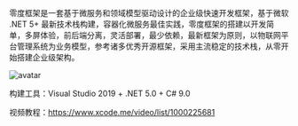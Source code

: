零度框架是一套基于微服务和领域模型驱动设计的企业级快速开发框架，基于微软 .NET 5+ 最新技术栈构建，容器化微服务最佳实践，零度框架的搭建以开发简单，多屏体验，前后端分离，灵活部署，最少依赖，最新框架为原则，以物联网平台管理系统为业务模型，参考诸多优秀开源框架，采用主流稳定的技术栈，从零开始搭建企业级架构。

![avatar](https://www.xcode.me/img/weframework/stacks.svg)

构建工具：Visual Studio 2019 + .NET 5.0 + C# 9.0
 
视频教程：https://www.xcode.me/video/list/1000225681
